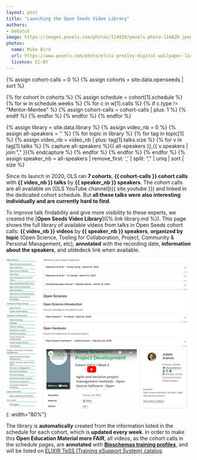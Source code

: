 ```yaml
---
layout: post
title: "Launching the Open Seeds Video Library"
authors:
- bebatut
image: https://images.pexels.com/photos/114820/pexels-photo-114820.jpeg
photos:
  name: Mike Bird
  url: https://www.pexels.com/photo/elvis-presley-digital-wallpaper-114820/
  licence: CC-BY
---
```


{% assign cohort-calls = 0 %}
{% assign cohorts = site.data.openseeds | sort %}

{% for cohort in cohorts %}
    {% assign schedule = cohort[1].schedule %}
    {% for w in schedule.weeks %}
        {% for c in w[1].calls %}
            {% if c.type != "Mentor-Mentee" %}
                {% assign cohort-calls = cohort-calls | plus: 1 %}
            {% endif %}
        {% endfor %}
    {% endfor %}
{% endfor %}

{% assign library = site.data.library %}
{% assign video_nb = 0 %}
{% assign all-speakers = '' %}
{% for topic in library %}
    {% for tag in topic[1] %}
        {% assign video_nb = video_nb | plus: tag[1].talks.size %}
        {% for v in tag[1].talks %}
            {% capture all-speakers %}{{ all-speakers }},{{ v.speakers | join:"," }}{% endcapture %}
        {% endfor %}
    {% endfor %}
{% endfor %}
{% assign speaker_nb = all-speakers | remove_first: ',' | split: "," | uniq | sort | size %}

Since its launch in 2020, OLS ran **7 cohorts**, **{{ cohort-calls }} cohort calls** with **{{ video_nb }} talks** by **{{ speaker_nb }} speakers**. The cohort calls are all available on [OLS YouTube channel]({{ site.youtube }}) and linked in the dedicated cohort schedule. But **all these talks were also interesting individually and are currently hard to find**.

To improve talk findability and give more visibility to these experts, we created the [**Open Seeds Video Library**]({% link library.md %}). This page shows the full library of available videos from talks in Open Seeds cohort calls: **{{ video_nb }} videos** by **{{ speaker_nb }} speakers**, **organized by topic** (Open Science, Tooling for Collaboration, Project, Community & Personal Management, etc), **annotated** with the recording date, **information about the speakers**, and slidedeck link when available.

![Screenshot of the Open Seeds Video Library, showing the table of content on the left, the Open Science section on the middle with a talk on Open Hardware expanded](/images/2023-07-17-video-library-launching.png){: width="80%"}

The library is **automatically** created from the information listed in the schedule for each cohort, which is **updated every week**. In order to make this **Open Education Material more FAIR**, all videos, as the cohort calls in the schedule pages, are **annotated** with [**Bioschemas training profiles**](https://journals.plos.org/ploscompbiol/article?id=10.1371/journal.pcbi.1011120), and will be listed on [ELIXIR TeSS (Training eSupport System) catalog](https://tess.elixir-europe.org/about).